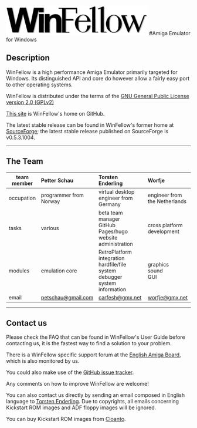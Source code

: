 ![WinFellow](./fellow/Docs/WinFellow/winfellow_logo_large.png) 
#Amiga Emulator for Windows

## Description

WinFellow is a high performance Amiga Emulator primarily targeted for Windows. Its distinguished API and core do however allow a fairly easy port to other operating systems.

WinFellow is distributed under the terms of the [GNU General Public License version 2.0 (GPLv2)](http://www.gnu.org/licenses/old-licenses/gpl-2.0.html)

[This site](https://github.com/petschau/WinFellow) is WinFellow's home on GitHub.

The latest stable release can be found in WinFellow's former home at [SourceForge](https://sourceforge.net/projects/fellow/files/); the latest stable release published on SourceForge is v0.5.3.1004.

----------

## The Team


| team member | Petter Schau           | Torsten Enderling                                                                   | Worfje                                               |
|-------------|:-----------------------|:------------------------------------------------------------------------------------|:-----------------------------------------------------|
| occupation  | programmer from Norway | virtual desktop engineer from Germany                                               | engineer from the Netherlands                        |
| tasks       | various                | beta team manager<br>GitHub Pages/hugo website administration                       | cross platform development                           |
| modules     | emulation core         | RetroPlatform integration<br>hardfile/file system<br>debugger<br>system information | graphics<br>sound<br>GUI                             |
| email       | petschau@gmail.com     | carfesh@gmx.net                                                                     | worfje@gmx.net                                       |

----------

## Contact us

Please check the FAQ that can be found in WinFellow's User Guide before contacting us, it is the fastest way to find a solution to your problem.

There is a WinFellow specific support forum at the [English Amiga Board](http://eab.abime.net/forumdisplay.php?forumid=28), which is also monitored by us.

You could also make use of the [GitHub issue tracker](https://github.com/petschau/winfellow/issues).

Any comments on how to improve WinFellow are welcome!

You can also contact us directly by sending an email composed in English language to [Torsten Enderling](mailto:carfesh@gmx.net). Due to copyrights, all emails concerning Kickstart ROM images and ADF floppy images will be ignored. 

You can buy Kickstart ROM images from [Cloanto](http://www.amigaforever.com).